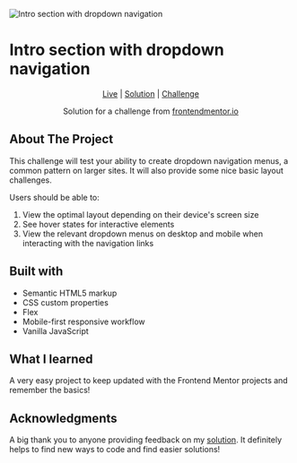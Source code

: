 ![Intro section with dropdown navigation](https://github.com/catherineisonline/intro-section-with-dropdown-navigation-frontendmentor/blob/main/images/project-preview.png?raw=true)

# Intro section with dropdown navigation

<div align="center">

[Live](https://catherineisonline.github.io/intro-section-with-dropdown-navigation-frontendmentor/)
| [Solution](https://www.frontendmentor.io/solutions/intro-section-with-dropdown-navigation-V6T07Ji6vJ)
| [Challenge](https://www.frontendmentor.io/challenges/intro-section-with-dropdown-navigation-ryaPetHE5)

Solution for a challenge from [frontendmentor.io](https://www.frontendmentor.io/solutions/intro-section-with-dropdown-navigation-V6T07Ji6vJ)

</div>

## About The Project

This challenge will test your ability to create dropdown navigation menus, a common pattern on larger sites. It will also provide some nice basic layout challenges.

Users should be able to:

1. View the optimal layout depending on their device's screen size
2. See hover states for interactive elements
3. View the relevant dropdown menus on desktop and mobile when interacting with the navigation links

## Built with

- Semantic HTML5 markup
- CSS custom properties
- Flex
- Mobile-first responsive workflow
- Vanilla JavaScript

## What I learned

A very easy project to keep updated with the Frontend Mentor projects and remember the basics!

## Acknowledgments

A big thank you to anyone providing feedback on my [solution](https://www.frontendmentor.io/solutions/intro-section-with-dropdown-navigation-V6T07Ji6vJ). It definitely helps to find new ways to code and find easier solutions!
